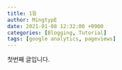```yaml
---
title: 1등
author: MingtypE
date: 2021-01-08 12:32:00 +0900
categories: [Blogging, Tutorial]
tags: [google analytics, pageviews]
---
```


첫번째 글입니다.
